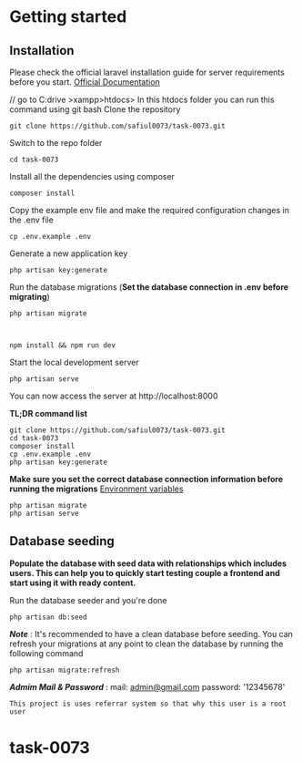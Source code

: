 # Getting started

## Installation

Please check the official laravel installation guide for server requirements before you start. [Official Documentation](https://laravel.com/docs/5.4/installation#installation)

// go to C:drive >xampp>htdocs> 
In this htdocs folder you can run this command using git bash
Clone the repository

    git clone https://github.com/safiul0073/task-0073.git

Switch to the repo folder

    cd task-0073

Install all the dependencies using composer

    composer install

Copy the example env file and make the required configuration changes in the .env file

    cp .env.example .env

Generate a new application key

    php artisan key:generate


Run the database migrations (**Set the database connection in .env before migrating**)

    php artisan migrate

 

    npm install && npm run dev

Start the local development server

    php artisan serve

You can now access the server at http://localhost:8000

**TL;DR command list**

    git clone https://github.com/safiul0073/task-0073.git
    cd task-0073
    composer install
    cp .env.example .env
    php artisan key:generate

**Make sure you set the correct database connection information before running the migrations** [Environment variables](#environment-variables)

    php artisan migrate
    php artisan serve

## Database seeding

**Populate the database with seed data with relationships which includes users. This can help you to quickly start testing  couple a frontend and start using it with ready content.**

Run the database seeder and you're done

    php artisan db:seed

***Note*** : It's recommended to have a clean database before seeding. You can refresh your migrations at any point to clean the database by running the following command

    php artisan migrate:refresh
    
***Admim Mail & Password*** :
    mail: admin@gmail.com
    password: '12345678'

    This project is uses referrar system so that why this user is a root user 
# task-0073
